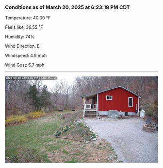 ### Conditions as of March 20, 2025 at 6:23:18 PM CDT 

Temperature: 40.00 &deg;F

Feels like: 36.55 &deg;F

Humidity: 74%

Wind Direction: E

Windspeed: 4.9 mph

Wind Gust: 6.7 mph

---

<img src="./images/latest.jpeg"/>

